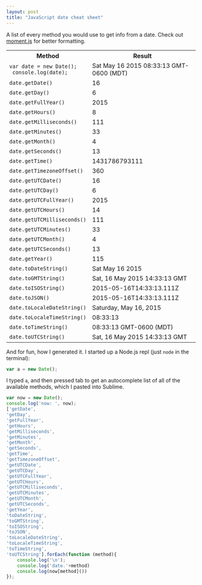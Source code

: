 ```yaml
---
layout: post
title: "JavaScript date cheat sheet"
---
```


A list of every method you would use to get info from a date. Check out [moment.js](http://momentjs.com/) for better formatting.

<table>
	<tr>
		<th>Method</th>
		<th>Result</th>
	</tr>
	<tr>
		<td><code>var date = new Date();<br/> console.log(date);</td>
		<td>Sat May 16 2015 08:33:13 GMT-0600 (MDT)</td>
	</tr>
	<tr>
		<td><code>date.getDate()</code></td>
		<td>16</td>
	</tr>
	<tr>
		<td><code>date.getDay()</code></td>
		<td>6</td>
	</tr>
	<tr>
		<td><code>date.getFullYear()</code></td>
		<td>2015</td>
	</tr>
	<tr>
		<td><code>date.getHours()</code></td>
		<td>8</td>
	</tr>
	<tr>
		<td><code>date.getMilliseconds()</code></td>
		<td>111</td>
	</tr>
	<tr>
		<td><code>date.getMinutes()</code></td>
		<td>33</td>
	</tr>
	<tr>
		<td><code>date.getMonth()</code></td>
		<td>4</td>
	</tr>
	<tr>
		<td><code>date.getSeconds()</code></td>
		<td>13</td>
	</tr>
	<tr>
		<td><code>date.getTime()</code></td>
		<td>1431786793111</td>
	</tr>
	<tr>
		<td><code>date.getTimezoneOffset()</code></td>
		<td>360</td>
	</tr>
	<tr>
		<td><code>date.getUTCDate()</code></td>
		<td>16</td>
	</tr>
	<tr>
		<td><code>date.getUTCDay()</code></td>
		<td>6</td>
	</tr>
	<tr>
		<td><code>date.getUTCFullYear()</code></td>
		<td>2015</td>
	</tr>
	<tr>
		<td><code>date.getUTCHours()</code></td>
		<td>14</td>
	</tr>
	<tr>
		<td><code>date.getUTCMilliseconds()</code></td>
		<td>111</td>
	</tr>
	<tr>
		<td><code>date.getUTCMinutes()</code></td>
		<td>33</td>
	</tr>
	<tr>
		<td><code>date.getUTCMonth()</code></td>
		<td>4</td>
	</tr>
	<tr>
		<td><code>date.getUTCSeconds()</code></td>
		<td>13</td>
	</tr>
	<tr>
		<td><code>date.getYear()</code></td>
		<td>115</td>
	</tr>
	<tr>
		<td><code>date.toDateString()</code></td>
		<td>Sat May 16 2015</td>
	</tr>
	<tr>
		<td><code>date.toGMTString()</code></td>
		<td>Sat, 16 May 2015 14:33:13 GMT</td>
	</tr>
	<tr>
		<td><code>date.toISOString()</code></td>
		<td>2015-05-16T14:33:13.111Z</td>
	</tr>
	<tr>
		<td><code>date.toJSON()</code></td>
		<td>2015-05-16T14:33:13.111Z</td>
	</tr>
	<tr>
		<td><code>date.toLocaleDateString()</code></td>
		<td>Saturday, May 16, 2015</td>
	</tr>
	<tr>
		<td><code>date.toLocaleTimeString()</code></td>
		<td>08:33:13</td>
	</tr>
	<tr>
		<td><code>date.toTimeString()</code></td>
		<td>08:33:13 GMT-0600 (MDT)</td>
	</tr>
	<tr>
		<td><code>date.toUTCString()</code></td>
		<td>Sat, 16 May 2015 14:33:13 GMT</td>
	</tr>
</table>

And for fun, how I generated it. I started up a Node.js repl (just `node` in the terminal):

```javascript
var a = new Date();
```

I typed `a`, and then pressed tab to get an autocomplete list of all of the available methods, which I pasted into Sublime. 

```javascript
var now = new Date();
console.log('now: ', now);
['getDate',
'getDay',
'getFullYear',
'getHours',
'getMilliseconds',
'getMinutes',
'getMonth',
'getSeconds',
'getTime',
'getTimezoneOffset',
'getUTCDate',
'getUTCDay',
'getUTCFullYear',
'getUTCHours',
'getUTCMilliseconds',
'getUTCMinutes',
'getUTCMonth',
'getUTCSeconds',
'getYear',
'toDateString',
'toGMTString',
'toISOString',
'toJSON',
'toLocaleDateString',
'toLocaleTimeString',
'toTimeString',
'toUTCString'].forEach(function (method){
	console.log('\n');
	console.log('date.'+method)
	console.log(now[method]())
});
```
